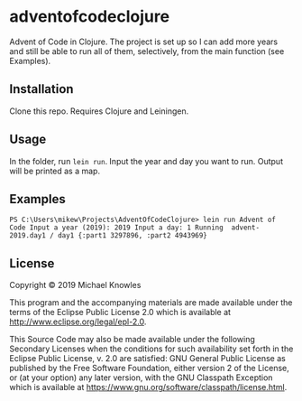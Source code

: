 # adventofcodeclojure

Advent of Code in Clojure.  The project is set up so I can add more years and still be able to run all of them, selectively, from the main function (see Examples).

## Installation

Clone this repo.  Requires Clojure and Leiningen.

## Usage

In the folder, run `lein run`.  Input the year and day you want to run.  Output will be printed as a map.

## Examples

`PS C:\Users\mikew\Projects\AdventOfCodeClojure> lein run
Advent of Code
Input a year (2019):
2019
Input a day:
1
Running  advent-2019.day1 / day1
{:part1 3297896, :part2 4943969}`

## License

Copyright © 2019 Michael Knowles

This program and the accompanying materials are made available under the
terms of the Eclipse Public License 2.0 which is available at
http://www.eclipse.org/legal/epl-2.0.

This Source Code may also be made available under the following Secondary
Licenses when the conditions for such availability set forth in the Eclipse
Public License, v. 2.0 are satisfied: GNU General Public License as published by
the Free Software Foundation, either version 2 of the License, or (at your
option) any later version, with the GNU Classpath Exception which is available
at https://www.gnu.org/software/classpath/license.html.
